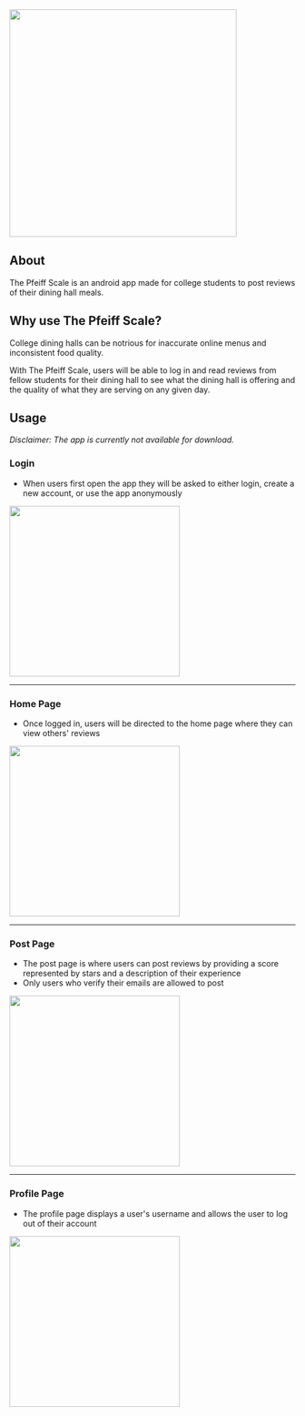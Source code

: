<img src="https://github.com/user-attachments/assets/7ec1f517-a212-4e1c-a58b-471276145dc3" width="400" />

## About
The Pfeiff Scale is an android app made for college students to post reviews of their dining hall meals.

## Why use The Pfeiff Scale?
College dining halls can be notrious for inaccurate online menus and inconsistent food quality. 

With The Pfeiff Scale, users will be able to log in and read reviews from fellow students for their dining hall to see what the dining hall is offering and the quality of what they are serving on any given day.

## Usage
*Disclaimer: The app is currently not available for download.*
### Login
- When users first open the app they will be asked to either login, create a new account, or use the app anonymously

<img src="https://github.com/user-attachments/assets/101c268d-4f9a-4ff2-910e-c805e173b27f" width="300" />

---

### Home Page
- Once logged in, users will be directed to the home page where they can view others' reviews
  
<img src="https://github.com/user-attachments/assets/71dcc51f-4e60-4f0b-9999-3c06e8d3b8d0" width="300" />

---

### Post Page
- The post page is where users can post reviews by providing a score represented by stars and a description of their experience
- Only users who verify their emails are allowed to post

<img src="https://github.com/user-attachments/assets/a40fce88-146d-4c91-9bbe-dd3bcf29454d" width="300" />

---

### Profile Page
- The profile page displays a user's username and allows the user to log out of their account

<img src="https://github.com/user-attachments/assets/fb9154f5-cbc6-4b2e-8848-27de8d20c032" width="300" />
